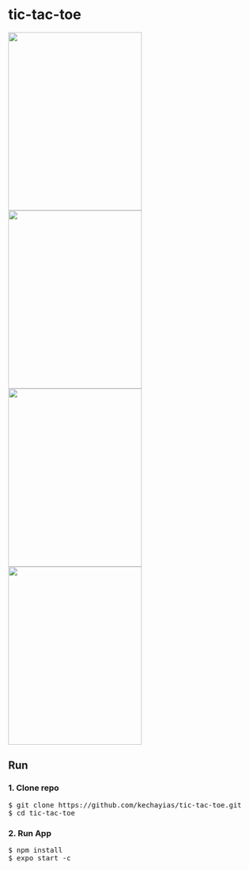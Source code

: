 # tic-tac-toe

<p float="left"> 
  <img src="https://user-images.githubusercontent.com/70820055/169206336-7e66471b-bfcc-4fc1-b877-1d0246cc7c5e.png" width=270 height=360> 
  <img src="https://user-images.githubusercontent.com/70820055/169206342-2e81e8ba-c021-491b-9605-303b8d19e868.png" width=270 height=360> 
  <img src="!https://user-images.githubusercontent.com/70820055/169206366-79b31af6-7d35-4271-879f-355f8744ccfa.png" width=270 height=360> 
  <img src="https://user-images.githubusercontent.com/70820055/169206395-e89d49ef-7ced-446e-8f99-ace9f93d0496.png" width=270 height=360> 
</p>


## Run
### <b> 1. Clone repo </b> <br/>
<pre>
$ git clone https://github.com/kechayias/tic-tac-toe.git
$ cd tic-tac-toe
</pre>
  
### <b> 2. Run App </b> <br/>
<pre>
$ npm install
$ expo start -c
</pre>
